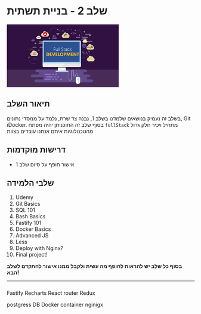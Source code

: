 # שלב 2 - בניית תשתית

![FullStack dev](../Pictures/fullstackdev.png)

## תיאור השלב

בשלב זה נעמיק בנושאים שלמדנו בשלב 1, נבנה צד שרת, נלמד על ממסדי נתונים, Git וDocker. בסוף שלב זה התוכניתן יהיה מפתח `fullStack` מתחיל ויכיר חלק גדול מהטכנולוגיות איתם אנחנו עובדים בצוות

## דרישות מוקדמות

- אישור חופף על סיום שלב 1

## שלבי הלמידה

1. Udemy
2. Git Basics
3. SQL 101
4. Bash Basics
5. Fastify 101
6. Docker Basics
7. Advanced JS
8. Less
9. Deploy with Nginx?
10. Final project!

**בסוף כל שלב יש להראות לחופף מה עשית ולקבל ממנו אישור להתקדם לשלב הבא!**

---

###

Fastify
Recharts
React router
Redux

postgress DB
Docker container
nginigx
